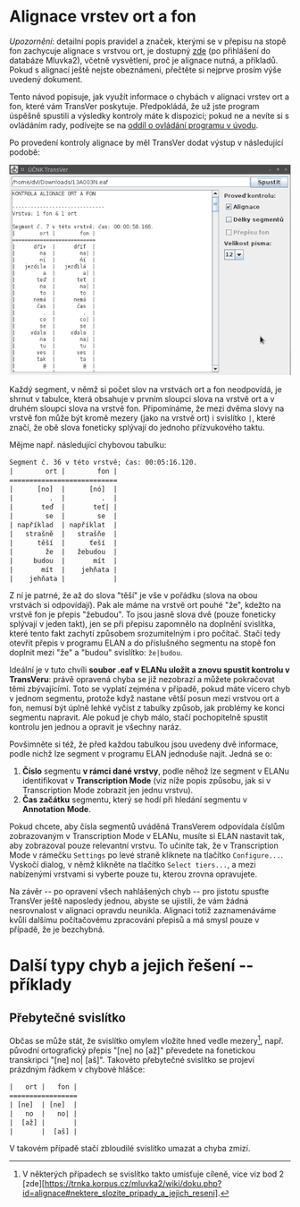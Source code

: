 # Alignace vrstev ort a fon

*Upozornění*: detailní popis pravidel a značek, kterými se v přepisu na stopě
fon zachycuje alignace s vrstvou ort, je dostupný
[zde](https://trnka.korpus.cz/mluvka2/wiki/doku.php?id=alignace) (po přihlášení
do databáze Mluvka2), včetně vysvětlení, proč je alignace nutná, a
příkladů. Pokud s alignací ještě nejste obeznámeni, přečtěte si nejprve prosím
výše uvedený dokument.

Tento návod popisuje, jak využít informace o chybách v alignaci vrstev ort a
fon, které vám TransVer poskytuje. Předpokládá, že už jste program úspěšně
spustili a výsledky kontroly máte k dispozici; pokud ne a nevíte si s ovládáním
rady, podívejte se na [oddíl o ovládání programu v úvodu](./intro.md#ovladani).

Po provedení kontroly alignace by měl TransVer dodat výstup v následující
podobě:

![Alignace -- obrázek](./alignace.png "TransVer -- kontrola alignace")

Každý segment, v němž si počet slov na vrstvách ort a fon neodpovídá, je
shrnut v tabulce, která obsahuje v prvním sloupci slova na vrstvě ort a v
druhém sloupci slova na vrstvě fon. Připomínáme, že mezi dvěma slovy na vrstvě
fon může být kromě mezery (jako na vrstvě ort) i svislítko `|`, které značí, že
obě slova foneticky splývají do jednoho přízvukového taktu.

Mějme např. následující chybovou tabulku:

    Segment č. 36 v této vrstvě; čas: 00:05:16.120.
    |        ort |        fon |
    ===========================
    |      [no]  |      [nó]  |
    |         .  |         .  |
    |       teď  |       teť| |
    |        se  |        se  |
    | například  | napříklat  |
    |   strašně  |   strašňe  |
    |      těší  |      ťeší  |
    |        že  |   žebudou  |
    |     budou  |       mít  |
    |       mít  |    jehňata |
    |    jehňata |            |

Z ní je patrné, že až do slova "těší" je vše v pořádku (slova na obou vrstvách
si odpovídají). Pak ale máme na vrstvě ort pouhé "že", kdežto na vrstvě fon je
přepis "žebudou". To jsou jasně slova dvě (pouze foneticky splývají v jeden
takt), jen se při přepisu zapomnělo na doplnění svislítka, které tento fakt
zachytí způsobem srozumitelným i pro počítač. Stačí tedy otevřít přepis v
programu ELAN a do příslušného segmentu na stopě fon doplnit mezi "že" a
"budou" svislítko: `že|budou`.

Ideální je v tuto chvíli **soubor .eaf v ELANu uložit a znovu spustit kontrolu
v TransVeru**: právě opravená chyba se již nezobrazí a můžete pokračovat těmi
zbývajícími. Toto se vyplatí zejména v případě, pokud máte vícero chyb v jednom
segmentu, protože když nastane větší posun mezi vrstvou ort a fon, nemusí být
úplně lehké vyčíst z tabulky způsob, jak problémy ke konci segmentu
napravit. Ale pokud je chyb málo, stačí pochopitelně spustit kontrolu jen
jednou a opravit je všechny naráz.

Povšimněte si též, že před každou tabulkou jsou uvedeny dvě informace, podle
nichž lze segment v programu ELAN jednoduše najít. Jedná se o:

1. **Číslo** segmentu **v rámci dané vrstvy**, podle něhož lze segment v ELANu
   identifikovat v **Transcription Mode** (viz níže popis způsobu, jak si v
   Transcription Mode zobrazit jen jednu vrstvu).
2. **Čas začátku** segmentu, který se hodí při hledání segmentu v **Annotation
   Mode**.

Pokud chcete, aby čísla segmentů uváděná TransVerem odpovídala číslům
zobrazovaným v Transcription Mode v ELANu, musíte si ELAN nastavit tak, aby
zobrazoval pouze relevantní vrstvu. To učiníte tak, že v Transcription Mode v
rámečku `Settings` po levé straně kliknete na tlačítko `Configure...`. Vyskočí
dialog, v němž klikněte na tlačítko `Select tiers...`, a mezi nabízenými
vrstvami si vyberte pouze tu, kterou zrovna opravujete.

Na závěr -- po opravení všech nahlášených chyb -- pro jistotu spusťte TransVer
ještě naposledy jednou, abyste se ujistili, že vám žádná nesrovnalost v
alignaci opravdu neunikla. Alignaci totiž zaznamenáváme kvůli dalšímu
počítačovému zpracování přepisů a má smysl pouze v případě, že je bezchybná.

# Další typy chyb a jejich řešení -- příklady

## Přebytečné svislítko

Občas se může stát, že svislítko omylem vložíte hned vedle mezery[^1],
např. původní ortografický přepis "[ne] no [až]" převedete na fonetickou
transkripci "[ne] no| [aš]". Takovéto přebytečné svislítko se projeví prázdným
řádkem v chybové hlášce:

    |   ort |   fon |
    =================
    | [ne]  | [ne]  |
    |   no  |   no| |
    |  [až] |       |
    |       |  [aš] |

V takovém případě stačí zbloudilé svislítko umazat a chyba zmizí.

<!-- Významem takto umístěného svislítka je, že na ortu je zapsané slovo, které na -->
<!-- fonu nemá samostatnou fonetickou realizaci (např. "v podstatě" může být -->
<!-- vysloveno jako "|poctaťe" -- předložku "v" neslyšíme, ale víme, že ji mluvčí -->
<!-- zamýšlel -->

[^1]: V některých případech se svislítko takto umisťuje cíleně, více viz bod 2
[zde][https://trnka.korpus.cz/mluvka2/wiki/doku.php?id=alignace#nektere_slozite_pripady_a_jejich_reseni].
